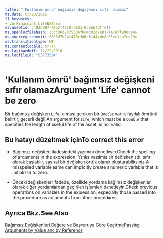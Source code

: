 ```yaml
---
title: "'Kullanım ömrü' bağımsız değişkeni sıfır olamaz"
ms.date: 07/20/2015
f1_keywords:
- vbrFinancial_LifeNEZero
ms.assetid: c402da97-a2b2-4219-a83a-0cebbfdffef2
ms.openlocfilehash: c5cc06d2375536fbc4c02d7e8174a7e7f908ce4a
ms.sourcegitcommit: 0888d7b24f475c346a3f444de8d83ec1ca7cd234
ms.translationtype: MT
ms.contentlocale: tr-TR
ms.lasthandoff: 12/22/2018
ms.locfileid: "53773594"
---
```

# <a name="argument-life-cannot-be-zero"></a><span data-ttu-id="633ec-102">'Kullanım ömrü' bağımsız değişkeni sıfır olamaz</span><span class="sxs-lookup"><span data-stu-id="633ec-102">Argument 'Life' cannot be zero</span></span>
<span data-ttu-id="633ec-103">Bir bağımsız değişken `Life`, olması gereken bir `Double` varlık faydalı ömrünü belirtir, geçerli değil.</span><span class="sxs-lookup"><span data-stu-id="633ec-103">An argument for `Life`, which must be a `Double` that specifies the length of useful life of the asset, is not valid.</span></span>  
  
## <a name="to-correct-this-error"></a><span data-ttu-id="633ec-104">Bu hatayı düzeltmek için</span><span class="sxs-lookup"><span data-stu-id="633ec-104">To correct this error</span></span>  
  
-   <span data-ttu-id="633ec-105">Bağımsız değişken ifadesindeki yazımını denetleyin.</span><span class="sxs-lookup"><span data-stu-id="633ec-105">Check the spelling of arguments in the expression.</span></span> <span data-ttu-id="633ec-106">Yanlış yazılmış bir değişken adı, sıfır olarak başlatılır, sayısal bir değişken örtük olarak oluşturabilirsiniz.</span><span class="sxs-lookup"><span data-stu-id="633ec-106">A misspelled variable name can implicitly create a numeric variable that is initialized to zero.</span></span>  
  
-   <span data-ttu-id="633ec-107">Önceki değişkenleri ifadede, özellikle yordama bağımsız değişkenler olarak diğer yordamlardan geçirilen işlemleri denetleyin.</span><span class="sxs-lookup"><span data-stu-id="633ec-107">Check previous operations on variables in the expression, especially those passed into the procedure as arguments from other procedures.</span></span>  
  
## <a name="see-also"></a><span data-ttu-id="633ec-108">Ayrıca Bkz.</span><span class="sxs-lookup"><span data-stu-id="633ec-108">See Also</span></span>  
  [<span data-ttu-id="633ec-109">Bağımsız Değişkenleri Değere ve Başvuruya Göre Geçirme</span><span class="sxs-lookup"><span data-stu-id="633ec-109">Passing Arguments by Value and by Reference</span></span>](../../visual-basic/programming-guide/language-features/procedures/passing-arguments-by-value-and-by-reference.md)
